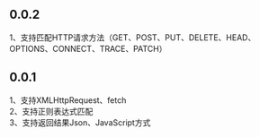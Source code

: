 
## 0.0.2
1、支持匹配HTTP请求方法（GET、POST、PUT、DELETE、HEAD、OPTIONS、CONNECT、TRACE、PATCH）

## 0.0.1
1、支持XMLHttpRequest、fetch  
2、支持正则表达式匹配  
3、支持返回结果Json、JavaScript方式  
